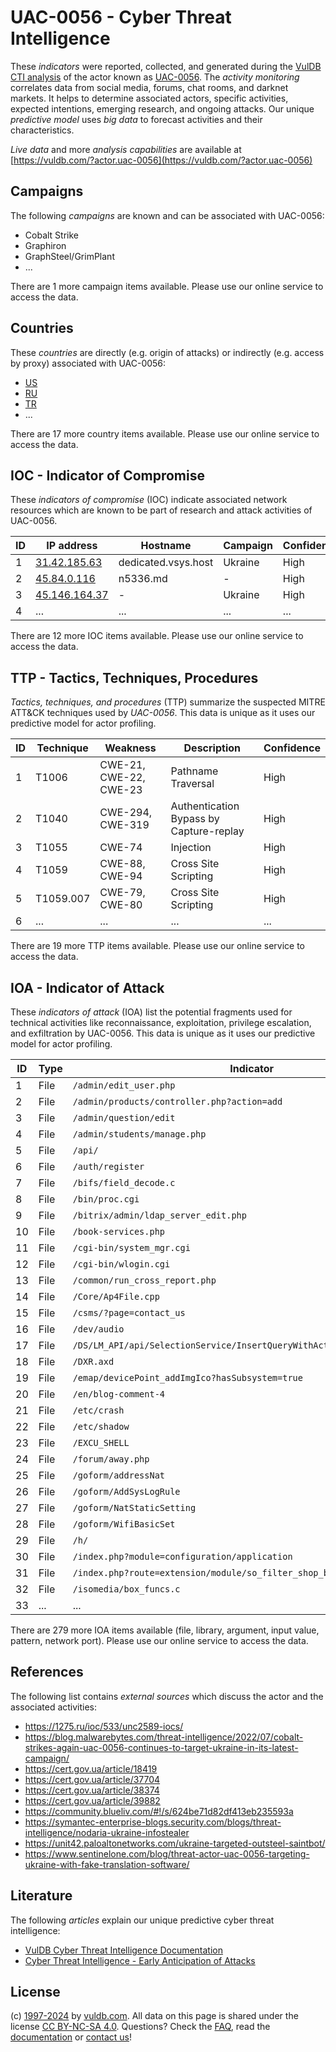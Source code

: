 # UAC-0056 - Cyber Threat Intelligence

These _indicators_ were reported, collected, and generated during the [VulDB CTI analysis](https://vuldb.com/?kb.cti) of the actor known as [UAC-0056](https://vuldb.com/?actor.uac-0056). The _activity monitoring_ correlates data from social media, forums, chat rooms, and darknet markets. It helps to determine associated actors, specific activities, expected intentions, emerging research, and ongoing attacks. Our unique _predictive model_ uses _big data_ to forecast activities and their characteristics.

_Live data_ and more _analysis capabilities_ are available at [https://vuldb.com/?actor.uac-0056](https://vuldb.com/?actor.uac-0056)

## Campaigns

The following _campaigns_ are known and can be associated with UAC-0056:

* Cobalt Strike
* Graphiron
* GraphSteel/GrimPlant
* ...

There are 1 more campaign items available. Please use our online service to access the data.

## Countries

These _countries_ are directly (e.g. origin of attacks) or indirectly (e.g. access by proxy) associated with UAC-0056:

* [US](https://vuldb.com/?country.us)
* [RU](https://vuldb.com/?country.ru)
* [TR](https://vuldb.com/?country.tr)
* ...

There are 17 more country items available. Please use our online service to access the data.

## IOC - Indicator of Compromise

These _indicators of compromise_ (IOC) indicate associated network resources which are known to be part of research and attack activities of UAC-0056.

ID | IP address | Hostname | Campaign | Confidence
-- | ---------- | -------- | -------- | ----------
1 | [31.42.185.63](https://vuldb.com/?ip.31.42.185.63) | dedicated.vsys.host | Ukraine | High
2 | [45.84.0.116](https://vuldb.com/?ip.45.84.0.116) | n5336.md | - | High
3 | [45.146.164.37](https://vuldb.com/?ip.45.146.164.37) | - | Ukraine | High
4 | ... | ... | ... | ...

There are 12 more IOC items available. Please use our online service to access the data.

## TTP - Tactics, Techniques, Procedures

_Tactics, techniques, and procedures_ (TTP) summarize the suspected MITRE ATT&CK techniques used by _UAC-0056_. This data is unique as it uses our predictive model for actor profiling.

ID | Technique | Weakness | Description | Confidence
-- | --------- | -------- | ----------- | ----------
1 | T1006 | CWE-21, CWE-22, CWE-23 | Pathname Traversal | High
2 | T1040 | CWE-294, CWE-319 | Authentication Bypass by Capture-replay | High
3 | T1055 | CWE-74 | Injection | High
4 | T1059 | CWE-88, CWE-94 | Cross Site Scripting | High
5 | T1059.007 | CWE-79, CWE-80 | Cross Site Scripting | High
6 | ... | ... | ... | ...

There are 19 more TTP items available. Please use our online service to access the data.

## IOA - Indicator of Attack

These _indicators of attack_ (IOA) list the potential fragments used for technical activities like reconnaissance, exploitation, privilege escalation, and exfiltration by UAC-0056. This data is unique as it uses our predictive model for actor profiling.

ID | Type | Indicator | Confidence
-- | ---- | --------- | ----------
1 | File | `/admin/edit_user.php` | High
2 | File | `/admin/products/controller.php?action=add` | High
3 | File | `/admin/question/edit` | High
4 | File | `/admin/students/manage.php` | High
5 | File | `/api/` | Low
6 | File | `/auth/register` | High
7 | File | `/bifs/field_decode.c` | High
8 | File | `/bin/proc.cgi` | High
9 | File | `/bitrix/admin/ldap_server_edit.php` | High
10 | File | `/book-services.php` | High
11 | File | `/cgi-bin/system_mgr.cgi` | High
12 | File | `/cgi-bin/wlogin.cgi` | High
13 | File | `/common/run_cross_report.php` | High
14 | File | `/Core/Ap4File.cpp` | High
15 | File | `/csms/?page=contact_us` | High
16 | File | `/dev/audio` | Medium
17 | File | `/DS/LM_API/api/SelectionService/InsertQueryWithActiveRelationsReturnId` | High
18 | File | `/DXR.axd` | Medium
19 | File | `/emap/devicePoint_addImgIco?hasSubsystem=true` | High
20 | File | `/en/blog-comment-4` | High
21 | File | `/etc/crash` | Medium
22 | File | `/etc/shadow` | Medium
23 | File | `/EXCU_SHELL` | Medium
24 | File | `/forum/away.php` | High
25 | File | `/goform/addressNat` | High
26 | File | `/goform/AddSysLogRule` | High
27 | File | `/goform/NatStaticSetting` | High
28 | File | `/goform/WifiBasicSet` | High
29 | File | `/h/` | Low
30 | File | `/index.php?module=configuration/application` | High
31 | File | `/index.php?route=extension/module/so_filter_shop_by/filter_data` | High
32 | File | `/isomedia/box_funcs.c` | High
33 | ... | ... | ...

There are 279 more IOA items available (file, library, argument, input value, pattern, network port). Please use our online service to access the data.

## References

The following list contains _external sources_ which discuss the actor and the associated activities:

* https://1275.ru/ioc/533/unc2589-iocs/
* https://blog.malwarebytes.com/threat-intelligence/2022/07/cobalt-strikes-again-uac-0056-continues-to-target-ukraine-in-its-latest-campaign/
* https://cert.gov.ua/article/18419
* https://cert.gov.ua/article/37704
* https://cert.gov.ua/article/38374
* https://cert.gov.ua/article/39882
* https://community.blueliv.com/#!/s/624be71d82df413eb235593a
* https://symantec-enterprise-blogs.security.com/blogs/threat-intelligence/nodaria-ukraine-infostealer
* https://unit42.paloaltonetworks.com/ukraine-targeted-outsteel-saintbot/
* https://www.sentinelone.com/blog/threat-actor-uac-0056-targeting-ukraine-with-fake-translation-software/

## Literature

The following _articles_ explain our unique predictive cyber threat intelligence:

* [VulDB Cyber Threat Intelligence Documentation](https://vuldb.com/?kb.cti)
* [Cyber Threat Intelligence - Early Anticipation of Attacks](https://www.scip.ch/en/?labs.20201022)

## License

(c) [1997-2024](https://vuldb.com/?kb.changelog) by [vuldb.com](https://vuldb.com/?kb.about). All data on this page is shared under the license [CC BY-NC-SA 4.0](https://creativecommons.org/licenses/by-nc-sa/4.0/). Questions? Check the [FAQ](https://vuldb.com/?kb.faq), read the [documentation](https://vuldb.com/?kb) or [contact us](https://vuldb.com/?contact)!
